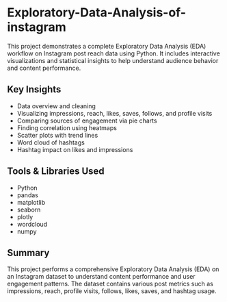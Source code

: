 # Exploratory-Data-Analysis-of-instagram
This project demonstrates a complete Exploratory Data Analysis (EDA) workflow on Instagram post reach data using Python. It includes interactive visualizations and statistical insights to help understand audience behavior and content performance.

## Key Insights

- Data overview and cleaning
- Visualizing impressions, reach, likes, saves, follows, and profile visits
- Comparing sources of engagement via pie charts
- Finding correlation using heatmaps
- Scatter plots with trend lines
- Word cloud of hashtags
- Hashtag impact on likes and impressions

##  Tools & Libraries Used

- Python
- pandas
- matplotlib
- seaborn
- plotly
- wordcloud
- numpy
## Summary
This project performs a comprehensive Exploratory Data Analysis (EDA) on an Instagram dataset to understand content performance and user engagement patterns. The dataset contains various post metrics such as impressions, reach, profile visits, follows, likes, saves, and hashtag usage.
